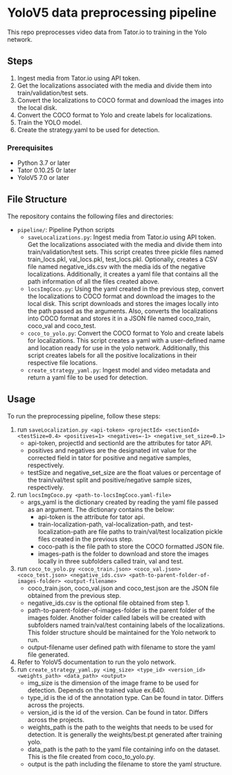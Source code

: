 # YoloV5 data preprocessing pipeline


This repo preprocesses video data from Tator.io to training in the Yolo network.


## Steps


1. Ingest media from Tator.io using API token.
2. Get the localizations associated with the media and divide them into train/validation/test sets.
3. Convert the localizations to COCO format and download the images into the local disk.
4. Convert the COCO format to Yolo and create labels for localizations.
5. Train the YOLO model.
6. Create the strategy.yaml to be used for detection.



### Prerequisites


- Python 3.7 or later
- Tator 0.10.25 0r later
- YoloV5 7.0 or later




## File Structure


The repository contains the following files and directories:


- `pipeline/`: Pipeline Python scripts
   - `saveLocalizations.py`: Ingest media from Tator.io using API token. Get the localizations associated with the media and divide them into train/validation/test sets. This script creates three pickle files named train_locs.pkl, val_locs.pkl, test_locs.pkl. Optionally, creates a CSV file named negative_ids.csv with the media ids of the negative localizations. Additionally, it creates a yaml file that contains all the path information of all the files created above.
   - `locsImgCoco.py`: Using the yaml created in the previous step, convert the localizations to COCO format and download the images to the local disk. This script downloads and stores the images locally into the path passed as the arguments. Also, converts the localizations into COCO format and stores it in a JSON file named coco_train, coco_val and coco_test.
   - `coco_to_yolo.py`: Convert the COCO format to Yolo and create labels for localizations. This script creates a yaml with a user-defined name and location ready for use in the yolo network. Additionally, this script creates labels for all the positive localizations in their respective file locations.
   - `create_strategy_yaml.py`: Ingest model and video metadata and return a yaml file to be used for detection.
  


## Usage


To run the preprocessing pipeline, follow these steps:


1. run `saveLocalization.py <api-token> <projectId> <sectionId> <testSize=0.4> <positives=1> <negatives=-1> <negative_set_size=0.1>`
   - api-token, projectId and sectionId are the attributes for tator API.
   - positives and negatives are the designated int value for the corrected field in tator for positive and negative samples, respectively.
   - testSize and negative_set_size are the float values or percentage of the train/val/test split and positive/negative sample sizes, respectively.
2. run `locsImgCoco.py <path-to-locsImgCoco.yaml-file>`
   - args_yaml is the dictionary created by reading the yaml file passed as an argument. The dictionary contains the below:
      - api-token is the attribute for tator api.
      - train-localization-path, val-localization-path, and test-localization-path are file paths to train/val/test localization pickle files created in the previous step.
      - coco-path is the file path to store the COCO formatted JSON file.
      - images-path is the folder to download and store the images locally in three subfolders called train, val and test.
3. run `coco_to_yolo.py <coco_train.json> <coco_val.json> <coco_test.json> <negative_ids.csv> <path-to-parent-folder-of-images-folder> <output-filename>`
   - coco_train.json, coco_val.json and coco_test.json are the JSON file obtained from the previous step.
   - negative_ids.csv is the optional file obtained from step 1.
   - path-to-parent-folder-of-images-folder is the parent folder of the images folder. Another folder called labels will be created with subfolders named train/val/test containing labels of the localizations. This folder structure should be maintained for the Yolo network to run.
   - output-filename user defined path with filename to store the yaml file generated.
4. Refer to YoloV5 documentation to run the yolo network.
5. run `create_strategy_yaml.py <img_size> <type_id> <version_id> <weights_path> <data_path> <output>`
   - img_size is the dimension of the image frame to be used for detection. Depends on the trained value ex.640.
   - type_id is the id of the annotation type. Can be found in tator. Differs across the projects.
   - version_id is the id of the version. Can be found in tator. Differs across the projects.
   - weights_path is the path to the weights that needs to be used for detection. It is generally the weights/best.pt generated after training yolo.
   - data_path is the path to the yaml file containing info on the dataset. This is the file created from coco_to_yolo.py.
   - output is the path including the filename to store the yaml structure.